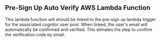 ## Pre-Sign Up Auto Verify AWS Lambda Function
This lambda function will should be linked to the pre-sign up lambda trigger for the associated cognitor user pool.  When linked, the user's email will automatically be confirmed and verified.  This elimates the step to confirm the verification code by email.